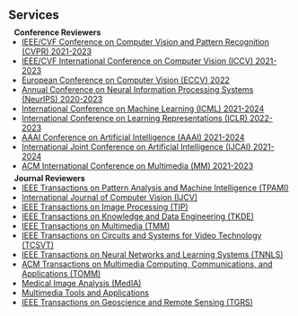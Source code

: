 <div class="justify-text-70" style="display: inline-block; margin-bottom: 20px;">
  <h1 id="services"></h1>

  <h2 style="margin: 60px 0px 10px;">Services</h2>

  <h4 style="margin: 0 10px 0;">Conference Reviewers</h4>
  <ul style="margin:0 0 5px;">
    <li><a href="http://cvpr2023.thecvf.com/"><autocolor>IEEE/CVF Conference on Computer Vision and Pattern Recognition (CVPR) 2021-2023</autocolor></a></li>
    <li><a href="http://iccv2023.thecvf.com/"><autocolor>IEEE/CVF International Conference on Computer Vision (ICCV) 2021-2023</autocolor></a></li>
    <li><a href="https://eccv2022.ecva.net/"><autocolor>European Conference on Computer Vision (ECCV) 2022</autocolor></a></li>
    <li><a href="https://neurips.cc/Conferences/2023"><autocolor>Annual Conference on Neural Information Processing Systems (NeurIPS) 2020-2023</autocolor></a></li>
    <li><a href="https://icml.cc/Conferences/2024"><autocolor>International Conference on Machine Learning (ICML) 2021-2024</autocolor></a></li>
    <li><a href="https://iclr.cc/Conferences/2023"><autocolor>International Conference on Learning Representations (ICLR) 2022-2023</autocolor></a></li>
    <li><a href="https://aaai.org/Conferences/AAAI-24/"><autocolor>AAAI Conference on Artificial Intelligence (AAAI) 2021-2024</autocolor></a></li>
    <li><a href="https://ijcai.org/"><autocolor>International Joint Conference on Artificial Intelligence (IJCAI) 2021-2024</autocolor></a></li>
    <li><a href="https://2023.acmmm.org/"><autocolor>ACM International Conference on Multimedia (MM) 2021-2023</autocolor></a></li>
  </ul>

  <h4 style="margin: 0 10px 0;">Journal Reviewers</h4>
  <ul style="margin:0 0 20px;">
    <li><a href="https://www.computer.org/csdl/journal/tp"><autocolor>IEEE Transactions on Pattern Analysis and Machine Intelligence (TPAMI)</autocolor></a></li>
    <li><a href="https://www.springer.com/journal/11263"><autocolor>International Journal of Computer Vision (IJCV)</autocolor></a></li>
    <li><a href="https://signalprocessingsociety.org/publications-resources/ieee-transactions-image-processing"><autocolor>IEEE Transactions on Image Processing (TIP)</autocolor></a></li>
    <li><a href="https://www.computer.org/csdl/journal/tk"><autocolor>IEEE Transactions on Knowledge and Data Engineering (TKDE)</autocolor></a></li>
    <li><a href="https://signalprocessingsociety.org/publications-resources/ieee-transactions-multimedia"><autocolor>IEEE Transactions on Multimedia (TMM)</autocolor></a></li>
    <li><a href="https://ieee-cas.org/publications/ieee-transactions-circuits-and-systems-video-technology"><autocolor>IEEE Transactions on Circuits and Systems for Video Technology (TCSVT)</autocolor></a></li>
    <li><a href="https://cis.ieee.org/publications/t-neural-networks-and-learning-systems"><autocolor>IEEE Transactions on Neural Networks and Learning Systems (TNNLS)</autocolor></a></li>
    <li><a href="https://dl.acm.org/journal/tomm"><autocolor>ACM Transactions on Multimedia Computing, Communications, and Applications (TOMM)</autocolor></a></li>
    <li><a href="https://www.sciencedirect.com/journal/medical-image-analysis"><autocolor>Medical Image Analysis (MedIA)</autocolor></a></li>
    <li><a href="https://www.springer.com/journal/11042"><autocolor>Multimedia Tools and Applications</autocolor></a></li>
    <li><a href="https://ieeexplore.ieee.org/xpl/RecentIssue.jsp?punumber=36"><autocolor>IEEE Transactions on Geoscience and Remote Sensing (TGRS)</autocolor></a></li>
  </ul>
</div>
